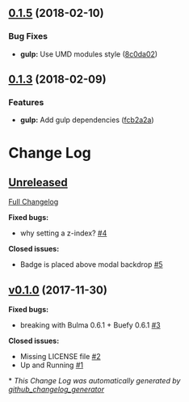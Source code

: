 <a name="0.1.5"></a>
## [0.1.5](https://github.com/Wikiki/bulma-badge/compare/0.1.4...0.1.5) (2018-02-10)


### Bug Fixes

* **gulp:** Use UMD modules style ([8c0da02](https://github.com/Wikiki/bulma-badge/commit/8c0da02))



<a name="0.1.3"></a>
## [0.1.3](https://github.com/Wikiki/bulma-badge/compare/v0.1.0...v0.1.3) (2018-02-09)


### Features

* **gulp:** Add gulp dependencies ([fcb2a2a](https://github.com/Wikiki/bulma-badge/commit/fcb2a2a))



# Change Log

## [Unreleased](https://github.com/wikiki/bulma-badge/tree/HEAD)

[Full Changelog](https://github.com/wikiki/bulma-badge/compare/v0.1.0...HEAD)

**Fixed bugs:**

- why setting a z-index? [\#4](https://github.com/Wikiki/bulma-badge/issues/4)

**Closed issues:**

- Badge is placed above modal backdrop [\#5](https://github.com/Wikiki/bulma-badge/issues/5)

## [v0.1.0](https://github.com/wikiki/bulma-badge/tree/v0.1.0) (2017-11-30)
**Fixed bugs:**

- breaking with Bulma 0.6.1 + Buefy 0.6.1 [\#3](https://github.com/Wikiki/bulma-badge/issues/3)

**Closed issues:**

- Missing LICENSE file [\#2](https://github.com/Wikiki/bulma-badge/issues/2)
- Up and Running [\#1](https://github.com/Wikiki/bulma-badge/issues/1)



\* *This Change Log was automatically generated by [github_changelog_generator](https://github.com/skywinder/Github-Changelog-Generator)*